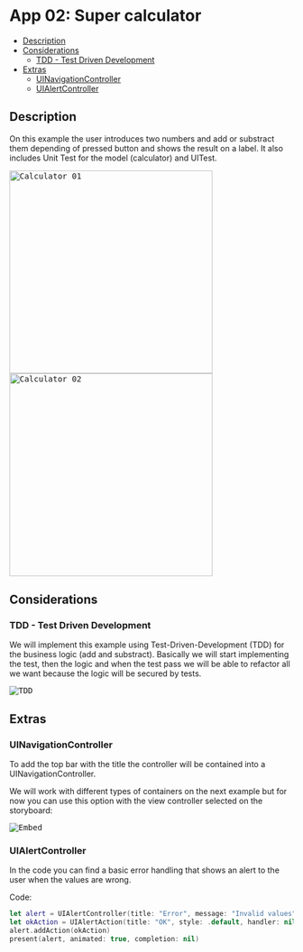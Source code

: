 # App 02: Super calculator

* [Description](#description)
* [Considerations](#considerations) 
  * [TDD - Test Driven Development](#tdd---test-driven-development) 
* [Extras](#extras) 
  * [UINavigationController](#uinavigationcontroller)
  * [UIAlertController](#uialertcontroller)

## Description

On this example the user introduces two numbers and add or substract them depending of pressed button and shows the result on a label.
It also includes Unit Test for the model (calculator) and UITest.

<div style="align:center">
  <kbd><img src="https://github.com/esanchezaltran/iOS-workshop/blob/master/Images/calculator1.png" alt="Calculator 01" width="360" ></kbd>
  <kbd><img src="https://github.com/esanchezaltran/iOS-workshop/blob/master/Images/calculator2.png" alt="Calculator 02" width="360" ></kbd>
</div>

## Considerations

### TDD - Test Driven Development
We will implement this example using Test-Driven-Development (TDD) for the business logic (add and substract). 
Basically we will start implementing the test, then the logic and when the test pass we will be able to refactor all we want because the logic will be secured by tests.

 <kbd><img src="https://github.com/esanchezaltran/iOS-workshop/blob/master/Images/tdd.gif" alt="TDD"></kbd>

## Extras

### UINavigationController

To add the top bar with the title the controller will be contained into a UINavigationController. 

We will work with different types of containers on the next example but for now you can use this option with the view controller selected on the storyboard: 

<kbd><img src="https://github.com/esanchezaltran/iOS-workshop/blob/master/Images/navigationembed.png" alt="Embed"></kbd>

### UIAlertController

In the code you can find a basic error handling that shows an alert to the user when the values are wrong. 

Code:
```swift
let alert = UIAlertController(title: "Error", message: "Invalid values", preferredStyle: .alert)
let okAction = UIAlertAction(title: "OK", style: .default, handler: nil)
alert.addAction(okAction)
present(alert, animated: true, completion: nil)
```
